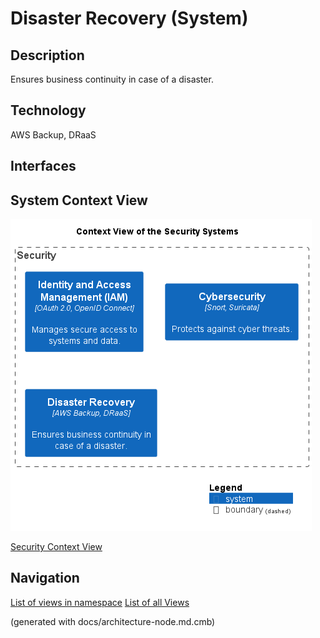 # Disaster Recovery (System)
## Description
Ensures business continuity in case of a disaster.

## Technology
AWS Backup, DRaaS


## Interfaces

## System Context View
![Context View of the Security Systems](../../mybank/security/context-view.png)

[Security Context View](../../mybank/security/context-view.md)


## Navigation
[List of views in namespace](./views-in-namespace.md)
[List of all Views](../../views.md)

(generated with docs/architecture-node.md.cmb)
